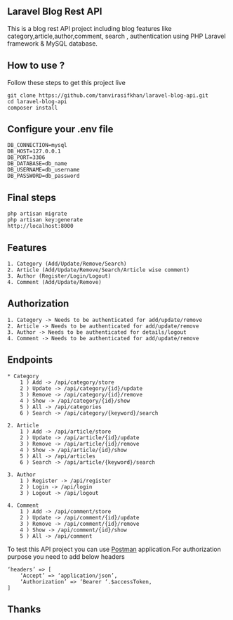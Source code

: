 ## Laravel Blog Rest API
This is a blog rest API project including blog features like category,article,author,comment, search , authentication using PHP Laravel framework & MySQL database.

## How to use ?
Follow these steps to get this project live

```
git clone https://github.com/tanvirasifkhan/laravel-blog-api.git
cd laravel-blog-api
composer install

```
## Configure your .env file

```
DB_CONNECTION=mysql
DB_HOST=127.0.0.1
DB_PORT=3306
DB_DATABASE=db_name
DB_USERNAME=db_username
DB_PASSWORD=db_password

```

## Final steps

```
php artisan migrate
php artisan key:generate
http://localhost:8000

```
## Features
    1. Category (Add/Update/Remove/Search)
    2. Article (Add/Update/Remove/Search/Article wise comment)
    3. Author (Register/Login/Logout)
    4. Comment (Add/Update/Remove)

## Authorization
    1. Category -> Needs to be authenticated for add/update/remove
    2. Article -> Needs to be authenticated for add/update/remove
    3. Author -> Needs to be authenticated for details/logout
    4. Comment -> Needs to be authenticated for add/update/remove
    
## Endpoints
    * Category
        1 ) Add -> /api/category/store 
        2 ) Update -> /api/category/{id}/update 
        3 ) Remove -> /api/category/{id}/remove 
        4 ) Show -> /api/category/{id}/show 
        5 ) All -> /api/categories
        6 ) Search -> /api/category/{keyword}/search
        
    2. Article
        1 ) Add -> /api/article/store 
        2 ) Update -> /api/article/{id}/update 
        3 ) Remove -> /api/article/{id}/remove 
        4 ) Show -> /api/article/{id}/show 
        5 ) All -> /api/articles
        6 ) Search -> /api/article/{keyword}/search
        
    3. Author
        1 ) Register -> /api/register 
        2 ) Login -> /api/login
        3 ) Logout -> /api/logout
        
    4. Comment
        1 ) Add -> /api/comment/store 
        2 ) Update -> /api/comment/{id}/update 
        3 ) Remove -> /api/comment/{id}/remove 
        4 ) Show -> /api/comment/{id}/show 
        5 ) All -> /api/comment

To test this API project you can use [Postman](https://www.postman.com/) application.For authorization purpose you need to add below headers
```
‘headers’ => [
    ‘Accept’ => ‘application/json’,
    ‘Authorization’ => ‘Bearer ‘.$accessToken,
]
```

## Thanks